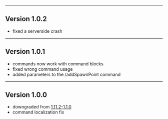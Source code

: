 ------------------------------------------------------
Version 1.0.2
------------------------------------------------------
- fixed a serverside crash

------------------------------------------------------
Version 1.0.1
------------------------------------------------------
- commands now work with command blocks
- fixed wrong command usage
- added parameters to the /addSpawnPoint command

------------------------------------------------------
Version 1.0.0
------------------------------------------------------
- downgraded from [1.11.2-1.1.0](https://github.com/UpcraftLP/Respawn-Location-Picker/blob/1.11.2/changelog.md#version-110 "Changelg v1.11.2-1.1.0")
- command localization fix